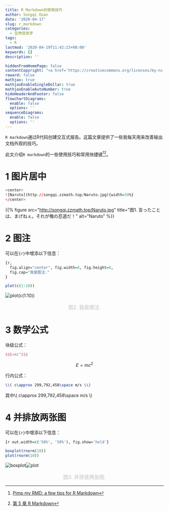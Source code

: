 ```yaml
---
title: R Markdown的使用技巧
author: Songqi Duan
date: '2020-04-17'
slug: r_markdown
categories:
  - 生物信息学
tags:
  - R
lastmod: '2020-04-19T11:42:23+08:00'
keywords: []
description: ''

hiddenFromHomePage: false
contentCopyright: "<a href='https://creativecommons.org/licenses/by-nc-nd/4.0/'>CC BY-NC-ND 4.0</a>"
reward: false
mathjax: true
mathjaxEnableSingleDollar: true
mathjaxEnableAutoNumber: true
hideHeaderAndFooter: false
flowchartDiagrams:
  enable: false
  options: ''
sequenceDiagrams:
  enable: false
  options: ''
---
```

`R markdown`通过R代码创建交互式报告。这篇文章提供了一些我每天用来改善输出文档外观的技巧。

此文介绍`R markdown`的一些使用技巧和常用快捷键[^1][^2]。

# 1 图片居中

```r
<center>
![Naruto](http://songqi.zzmath.top/Naruto.jpg){width=50%}
</center>
```

{{% figure src="http://songqi.zzmath.top/Naruto.jpg" title="图1. 言ったことは、まげねぇ。それが俺の忍道だ！" alt="Naruto" %}}

# 2 图注

可以在`{r}`中增添以下信息：

```r
{r, 
  fig.align="center", fig.width=6, fig.height=6,
  fig.cap="我是图注."
}
```

```r
plot(c(1:10))
```

![plot(c(1:10))](https://songqi.zzmath.top/unnamed-chunk-1-1.png)

</center>
<center style="font-size:16px;color:#C0C0C0;margin-block-start: 1em;margin-block-end: 1em;">图2. 我是图注.</center>

# 3 数学公式

块级公式：

```latex
$$E=mc^2$$
```

$$E=mc^2$$

行内公式：

```latex
\\( c\approx 299,792,458\space m/s \\)
```

其中\\( c\approx 299,792,458\space m/s \\)

# 4 并排放两张图

可以在`{r}`中增添以下信息：

```r
{r out.width=c('50%', '50%'), fig.show='hold'}
```

```r
boxplot(rnorm(10))
plot(rnorm(10))
```

![boxplot](https://songqi.zzmath.top/unnamed-chunk-2-1.png)![plot](https://songqi.zzmath.top/unnamed-chunk-2-2.png)

<center style="font-size:16px;color:#C0C0C0;margin-block-start: 1em;margin-block-end: 1em;">图3. 并排放两张图.</center>

[^1]: [Pimp my RMD: a few tips for R Markdown](https://holtzy.github.io/Pimp-my-rmd/#)
[^2]: [第 5 章 R Markdown](https://bookdown.org/xiao/RAnalysisBook/r-markdown.html)

